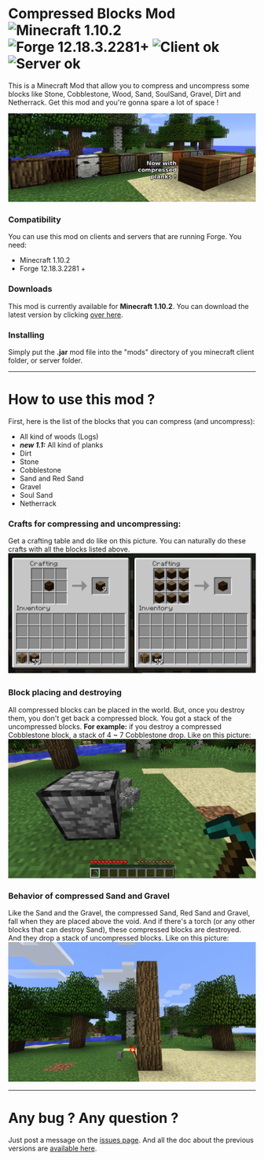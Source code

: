 # Compressed Blocks Mod ![Minecraft 1.10.2](https://img.shields.io/badge/minecraft-1.10.2-blue.svg) ![Forge 12.18.3.2281+](https://img.shields.io/badge/forge-12.18.3.2281%2B-blue.svg) ![Client ok](https://img.shields.io/badge/client-ok-brightgreen.svg) ![Server ok](https://img.shields.io/badge/server-ok-brightgreen.svg)
This is a Minecraft Mod that allow you to compress and uncompress some blocks like Stone, Cobblestone, Wood, Sand, SoulSand, Gravel, Dirt and Netherrack. Get this mod and you're gonna spare a lot of space !

![Image](https://github.com//Joffrey4/CompressedBlocks/blob/master/docs/assets/images/blocks_7.png?raw=true)

### Compatibility
You can use this mod on clients and servers that are running Forge. You need:
- Minecraft 1.10.2
- Forge 12.18.3.2281 +

### Downloads
This mod is currently available for **Minecraft 1.10.2**. You can download the latest version by clicking [over here](https://github.com/Joffrey4/CompressedBlocks/releases/tag/v1.10.2-1.1).

### Installing
Simply put the **.jar** mod file into the "mods" directory of you minecraft client folder, or server folder.

---
# How to use this mod ?
First, here is the list of the blocks that you can compress (and uncompress):
 - All kind of woods (Logs)
  - ***new 1.1:*** All kind of planks
 - Dirt
 - Stone
 - Cobblestone
 - Sand and Red Sand
 - Gravel
 - Soul Sand
 - Netherrack
 
### Crafts for compressing and uncompressing:
Get a crafting table and do like on this picture. You can naturally do these crafts with all the blocks listed above.
![Image](https://github.com//Joffrey4/CompressedBlocks/blob/master/docs/assets/images/blocks_2.png?raw=true)

### Block placing and destroying
All compressed blocks can be placed in the world. But, once you destroy them, you don't get back a compressed block. You got a stack of the uncompressed blocks.
**For example:** if you destroy a compressed Cobblestone block, a stack of 4 ~ 7 Cobblestone drop. Like on this picture:
![Image](https://github.com//Joffrey4/CompressedBlocks/blob/master/docs/assets/images/blocks_4.gif?raw=true)

### Behavior of compressed Sand and Gravel
Like the Sand and the Gravel, the compressed Sand, Red Sand and Gravel, fall when they are placed above the void. And if there's a torch (or any other blocks that can destroy Sand), these compressed blocks are destroyed. And they drop a stack of uncompressed blocks. Like on this picture:
![Image](https://github.com//Joffrey4/CompressedBlocks/blob/master/docs/assets/images/blocks_5.gif?raw=true)

---
# Any bug ? Any question ?
Just post a message on the [issues page](https://github.com/Joffrey4/CompressedBlocks/issues).
And all the doc about the previous versions are [available here](https://github.com/Joffrey4/CompressedBlocks/tree/master/docs/versions).
